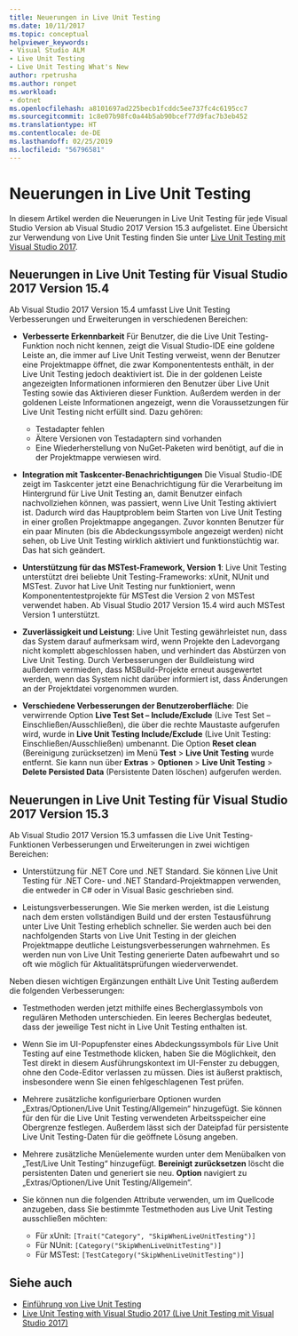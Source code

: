 ```yaml
---
title: Neuerungen in Live Unit Testing
ms.date: 10/11/2017
ms.topic: conceptual
helpviewer_keywords:
- Visual Studio ALM
- Live Unit Testing
- Live Unit Testing What's New
author: rpetrusha
ms.author: ronpet
ms.workload:
- dotnet
ms.openlocfilehash: a8101697ad225becb1fcddc5ee737fc4c6195cc7
ms.sourcegitcommit: 1c8e07b98fc0a44b5ab90bcef77d9fac7b3eb452
ms.translationtype: HT
ms.contentlocale: de-DE
ms.lasthandoff: 02/25/2019
ms.locfileid: "56796581"
---
```

# <a name="whats-new-in-live-unit-testing"></a>Neuerungen in Live Unit Testing

In diesem Artikel werden die Neuerungen in Live Unit Testing für jede Visual Studio Version ab Visual Studio 2017 Version 15.3 aufgelistet. Eine Übersicht zur Verwendung von Live Unit Testing finden Sie unter [Live Unit Testing mit Visual Studio 2017](live-unit-testing.md).

## <a name="whats-new-in-live-unit-testing-for-visual-studio-2017-version-154"></a>Neuerungen in Live Unit Testing für Visual Studio 2017 Version 15.4

Ab Visual Studio 2017 Version 15.4 umfasst Live Unit Testing Verbesserungen und Erweiterungen in verschiedenen Bereichen:

- **Verbesserte Erkennbarkeit** Für Benutzer, die die Live Unit Testing-Funktion noch nicht kennen, zeigt die Visual Studio-IDE eine goldene Leiste an, die immer auf Live Unit Testing verweist, wenn der Benutzer eine Projektmappe öffnet, die zwar Komponententests enthält, in der Live Unit Testing jedoch deaktiviert ist. Die in der goldenen Leiste angezeigten Informationen informieren den Benutzer über Live Unit Testing sowie das Aktivieren dieser Funktion. Außerdem werden in der goldenen Leiste Informationen angezeigt, wenn die Voraussetzungen für Live Unit Testing nicht erfüllt sind. Dazu gehören:

   - Testadapter fehlen
   - Ältere Versionen von Testadaptern sind vorhanden
   - Eine Wiederherstellung von NuGet-Paketen wird benötigt, auf die in der Projektmappe verwiesen wird.

- **Integration mit Taskcenter-Benachrichtigungen** Die Visual Studio-IDE zeigt im Taskcenter jetzt eine Benachrichtigung für die Verarbeitung im Hintergrund für Live Unit Testing an, damit Benutzer einfach nachvollziehen können, was passiert, wenn Live Unit Testing aktiviert ist. Dadurch wird das Hauptproblem beim Starten von Live Unit Testing in einer großen Projektmappe angegangen. Zuvor konnten Benutzer für ein paar Minuten (bis die Abdeckungssymbole angezeigt werden) nicht sehen, ob Live Unit Testing wirklich aktiviert und funktionstüchtig war. Das hat sich geändert.

- **Unterstützung für das MSTest-Framework, Version 1**: Live Unit Testing unterstützt drei beliebte Unit Testing-Frameworks: xUnit, NUnit und MSTest. Zuvor hat Live Unit Testing nur funktioniert, wenn Komponententestprojekte für MSTest die Version 2 von MSTest verwendet haben. Ab Visual Studio 2017 Version 15.4 wird auch MSTest Version 1 unterstützt.

- **Zuverlässigkeit und Leistung**: Live Unit Testing gewährleistet nun, dass das System darauf aufmerksam wird, wenn Projekte den Ladevorgang nicht komplett abgeschlossen haben, und verhindert das Abstürzen von Live Unit Testing. Durch Verbesserungen der Buildleistung wird außerdem vermieden, dass MSBuild-Projekte erneut ausgewertet werden, wenn das System nicht darüber informiert ist, dass Änderungen an der Projektdatei vorgenommen wurden.

- **Verschiedene Verbesserungen der Benutzeroberfläche**:  Die verwirrende Option **Live Test Set – Include/Exclude** (Live Test Set – Einschließen/Ausschließen), die über die rechte Maustaste aufgerufen wird, wurde in **Live Unit Testing Include/Exclude** (Live Unit Testing: Einschließen/Ausschließen) umbenannt. Die Option **Reset clean** (Bereinigung zurücksetzen) im Menü **Test** > **Live Unit Testing** wurde entfernt. Sie kann nun über **Extras** > **Optionen** > **Live Unit Testing** > **Delete Persisted Data** (Persistente Daten löschen) aufgerufen werden.

## <a name="whats-new-in-live-unit-testing-for-visual-studio-2017-version-153"></a>Neuerungen in Live Unit Testing für Visual Studio 2017 Version 15.3

Ab Visual Studio 2017 Version 15.3 umfassen die Live Unit Testing-Funktionen Verbesserungen und Erweiterungen in zwei wichtigen Bereichen:

- Unterstützung für .NET Core und .NET Standard. Sie können Live Unit Testing für .NET Core- und .NET Standard-Projektmappen verwenden, die entweder in C# oder in Visual Basic geschrieben sind.

-  Leistungsverbesserungen. Wie Sie merken werden, ist die Leistung nach dem ersten vollständigen Build und der ersten Testausführung unter Live Unit Testing erheblich schneller. Sie werden auch bei den nachfolgenden Starts von Live Unit Testing in der gleichen Projektmappe deutliche Leistungsverbesserungen wahrnehmen. Es werden nun von Live Unit Testing generierte Daten aufbewahrt und so oft wie möglich für Aktualitätsprüfungen wiederverwendet.

Neben diesen wichtigen Ergänzungen enthält Live Unit Testing außerdem die folgenden Verbesserungen:

- Testmethoden werden jetzt mithilfe eines Becherglassymbols von regulären Methoden unterschieden. Ein leeres Becherglas bedeutet, dass der jeweilige Test nicht in Live Unit Testing enthalten ist.

- Wenn Sie im UI-Popupfenster eines Abdeckungssymbols für Live Unit Testing auf eine Testmethode klicken, haben Sie die Möglichkeit, den Test direkt in diesem Ausführungskontext im UI-Fenster zu debuggen, ohne den Code-Editor verlassen zu müssen. Dies ist äußerst praktisch, insbesondere wenn Sie einen fehlgeschlagenen Test prüfen.

- Mehrere zusätzliche konfigurierbare Optionen wurden „Extras/Optionen/Live Unit Testing/Allgemein“ hinzugefügt. Sie können für den für die Live Unit Testing verwendeten Arbeitsspeicher eine Obergrenze festlegen. Außerdem lässt sich der Dateipfad für persistente Live Unit Testing-Daten für die geöffnete Lösung angeben.

- Mehrere zusätzliche Menüelemente wurden unter dem Menübalken von „Test/Live Unit Testing“ hinzugefügt. **Bereinigt zurücksetzen** löscht die persistenten Daten und generiert sie neu. **Option** navigiert zu „Extras/Optionen/Live Unit Testing/Allgemein“.

- Sie können nun die folgenden Attribute verwenden, um im Quellcode anzugeben, dass Sie bestimmte Testmethoden aus Live Unit Testing ausschließen möchten:
   - Für xUnit: `[Trait("Category", "SkipWhenLiveUnitTesting")]`
   - Für NUnit: `[Category("SkipWhenLiveUnitTesting")]`
   - Für MSTest: `[TestCategory("SkipWhenLiveUnitTesting")]`

## <a name="see-also"></a>Siehe auch
- [Einführung von Live Unit Testing](live-unit-testing-intro.md)
- [Live Unit Testing with Visual Studio 2017 (Live Unit Testing mit Visual Studio 2017)](live-unit-testing.md)

